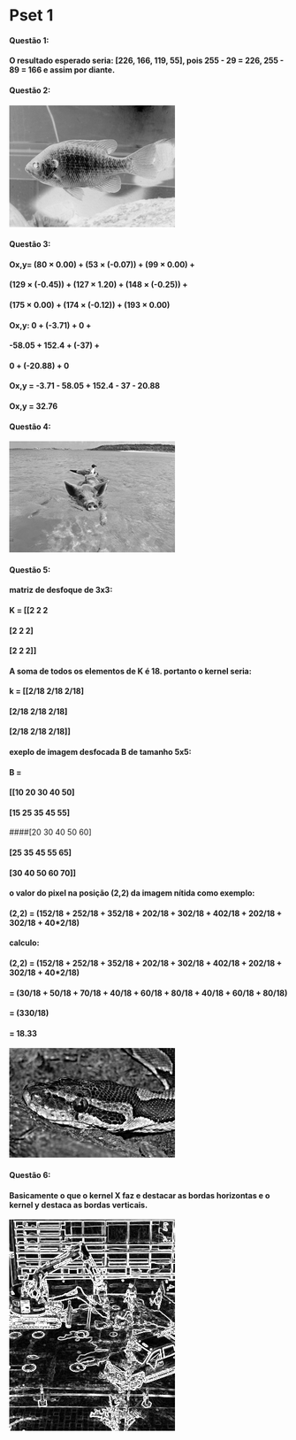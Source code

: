 # Pset 1
#### Questão 1:
#### O resultado esperado seria: [226, 166, 119, 55], pois 255 - 29 = 226, 255 - 89 = 166 e assim por diante.

#### Questão 2:
![bluegillInvertida](https://github.com/VladimirGB1/uvv_LP_cc3m/blob/main/Pset%201/Imagens/bluegillInvertida.png)

#### Questão 3:
#### Ox,y= (80 × 0.00) + (53 × (-0.07)) + (99 × 0.00) +
####       (129 × (-0.45)) + (127 × 1.20) + (148 × (-0.25)) +
####       (175 × 0.00) + (174 × (-0.12)) + (193 × 0.00)

#### Ox,y: 0 + (-3.71) + 0 +
####       -58.05 + 152.4 + (-37) +
####       0 + (-20.88) + 0

#### Ox,y = -3.71 - 58.05 + 152.4 - 37 - 20.88
#### Ox,y = 32.76

#### Questão 4:
![pigbirdKernel.png](https://github.com/VladimirGB1/uvv_LP_cc3m/blob/main/Pset%201/Imagens/pigbirdKernel.png)

#### Questão 5:

#### matriz de desfoque de 3x3:
#### K = [[2 2 2
####     [2 2 2]
####     [2 2 2]]
#### A soma de todos os elementos de K é 18. portanto o kernel seria:
#### k = [[2/18 2/18 2/18]
####     [2/18 2/18 2/18]
####     [2/18 2/18 2/18]]
#### exeplo de imagem desfocada B de tamanho 5x5:
#### B =
#### [[10 20 30 40 50]
#### [15 25 35 45 55]
####[20 30 40 50 60]
#### [25 35 45 55 65]
#### [30 40 50 60 70]]
#### o valor do pixel na posição (2,2) da imagem nítida como exemplo:
#### (2,2) = (152/18 + 252/18 + 352/18 + 202/18 + 302/18 + 402/18 + 202/18 + 302/18 + 40*2/18)
#### calculo:
#### (2,2) = (152/18 + 252/18 + 352/18 + 202/18 + 302/18 + 402/18 + 202/18 + 302/18 + 40*2/18)
#### = (30/18 + 50/18 + 70/18 + 40/18 + 60/18 + 80/18 + 40/18 + 60/18 + 80/18)
#### = (330/18)
#### = 18.33
 

![pythonFocada.png](https://github.com/VladimirGB1/uvv_LP_cc3m/blob/main/Pset%201/Imagens/pythonFocada.png)
#### Questão 6:
#### Basicamente o que o kernel X faz e destacar as bordas horizontas e o kernel y destaca as bordas verticais.
![constructBordas.png](https://github.com/VladimirGB1/uvv_LP_cc3m/blob/main/Pset%201/Imagens/constructBordas.png)
